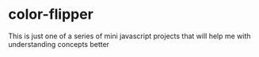 # color-flipper
 This is just one of a series of mini javascript projects that will help me  with understanding concepts better
